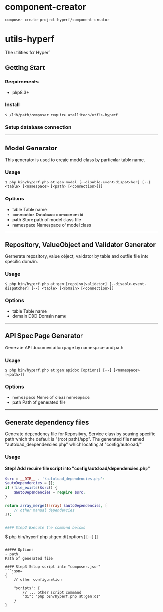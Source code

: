 # component-creator

```
composer create-project hyperf/component-creator
```
# utils-hyperf

The utilities for Hyperf

## Getting Start
### Requirements
- php8.3+

### Install
```
$ /lib/path/composer require atellitech/utils-hyperf
```

### Setup database connection


---

## Model Generator
This generator is used to create model class by particular table name.


### Usage
```
$ php bin/hyperf.php at:gen:model [--disable-event-dispatcher] [--] <table> [<namespace> [<path> [<connection>]]]
```

### Options
- table
Table name
- connection
Database component id
- path
Store path of model class file
- namespace
Namespace of model class

---

## Repository, ValueObject and Validator Generator
Gernerate repository, value object, validator by table and outfile file into specific domain.


### Usage
```
$ php bin/hyperf.php at:gen:[repo|vo|validator] [--disable-event-dispatcher] [--] <table> [<domain> [<connection>]]
```

### Options
- table
Table name
- domain
DDD Domain name

---

## API Spec Page Generator
Generate API documentation page by namespace and path

### Usage
```
$ php bin/hyperf.php at:gen:apidoc [options] [--] [<namespace> [<path>]]
```

### Options
- namespace
Name of class namespace
- path
Path of generated file

---

## Generate dependency files
Generate dependency file for Repository, Service class by scaning specific path which the default is "{root path}/app".
The generated file named "autoload_denpendencies.php" which locating at "config/autoload/"

### Usage
#### Step1 Add require file script into "config/autoload/dependencies.php"
```php
$src = __DIR__ . '/autoload_dependencies.php';
$autoDependencies = [];
if (file_exists($src)) {
    $autoDependencies = require $src;
}

return array_merge((array) $autoDependencies, [
    // other manual dependencies
]);


#### Step2 Execute the command belows
```
$ php bin/hyperf.php at:gen:di [options] [--] [<path>]
```

##### Options
- path
Path of generated file

#### Step3 Setup script into "composer.json"
```json=
{
    // other configuration

    "scripts": {
        // ... other script command
        "di": "php bin/hyperf.php at:gen:di"
    }
}
```
